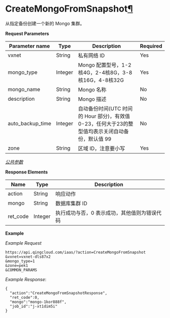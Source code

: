 ---
---

# CreateMongoFromSnapshot[¶](#createmongofromsnapshot "永久链接至标题")

从指定备份创建一个新的 Mongo 集群。

**Request Parameters**

| Parameter name | Type | Description | Required |
| --- | --- | --- | --- |
| vxnet | String | 私有网络 ID | Yes |
| mongo_type | Integer | Mongo 配置型号，1-2核4G，2-4核8G，3-8核16G，4-8核32G | Yes |
| mongo_name | String | Mongo 名称 | No |
| description | String | Mongo 描述 | No |
| auto_backup_time | Integer | 自动备份时间(UTC 时间的 Hour 部分)，有效值0-23，任何大于23的整型值均表示关闭自动备份，默认值 99 | No |
| zone | String | 区域 ID，注意要小写 | Yes |

[_公共参数_](../../common/parameters.html#api-common-parameters)

**Response Elements**

| Name | Type | Description |
| --- | --- | --- |
| action | String | 响应动作 |
| mongo | String | 数据库集群 ID |
| ret_code | Integer | 执行成功与否，0 表示成功，其他值则为错误代码 |

**Example**

_Example Request_

```
https://api.qingcloud.com/iaas/?action=CreateMongoFromSnapshot
&vxnet=vxnet-dls87x2
&mongo_type=1
&zone=pek1
&COMMON_PARAMS
```

_Example Response_:

```
{
  "action":"CreateMongoFromSnapshotResponse",
  "ret_code":0,
  "mongo":"mongo-1kor888f",
  "job_id":"j-xt1dim5i"
}
```
